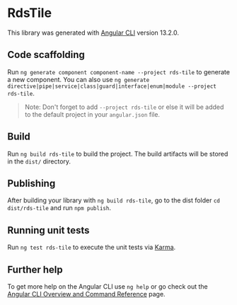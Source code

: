 # RdsTile

This library was generated with [Angular CLI](https://github.com/angular/angular-cli) version 13.2.0.

## Code scaffolding

Run `ng generate component component-name --project rds-tile` to generate a new component. You can also use `ng generate directive|pipe|service|class|guard|interface|enum|module --project rds-tile`.
> Note: Don't forget to add `--project rds-tile` or else it will be added to the default project in your `angular.json` file. 

## Build

Run `ng build rds-tile` to build the project. The build artifacts will be stored in the `dist/` directory.

## Publishing

After building your library with `ng build rds-tile`, go to the dist folder `cd dist/rds-tile` and run `npm publish`.

## Running unit tests

Run `ng test rds-tile` to execute the unit tests via [Karma](https://karma-runner.github.io).

## Further help

To get more help on the Angular CLI use `ng help` or go check out the [Angular CLI Overview and Command Reference](https://angular.io/cli) page.
